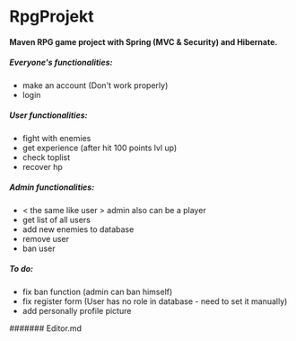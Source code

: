 # RpgProjekt

#### Maven RPG game project with Spring (MVC & Security) and Hibernate.

##### Everyone's functionalities:

- make an account (Don't work properly)
- login


##### User functionalities:

- fight with enemies
- get experience (after hit 100 points lvl up)
- check toplist
- recover hp

##### Admin functionalities:
- < the same like user > admin also can be a player
- get list of all users
- add new enemies to database
- remove user
- ban user

##### To do:
- fix ban function (admin can ban himself)
- fix register form (User has no role in database - need to set it manually)
- add personally profile picture 




####### Editor.md
